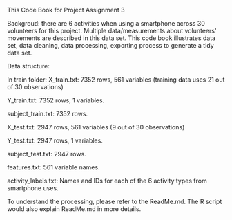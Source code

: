 This Code Book for Project Assignment 3

Backgroud: there are 6 activities when using a smartphone across 30 volunteers for this project. Multiple data/measurements about 
volunteers' movements are described in this data set.
This code book illustrates data set, data cleaning, data processing, exporting process to generate a tidy data set.

Data structure:

In train folder:
X_train.txt: 7352 rows, 561 variables (training data uses 21 out of 30 observations)

Y_train.txt: 7352 rows, 1 variables.

subject_train.txt: 7352 rows. 

X_test.txt: 2947 rows, 561 variables (9 out of 30 observations)

Y_test.txt: 2947 rows, 1 variables.

subject_test.txt: 2947 rows. 

features.txt: 561 variable names.

activity_labels.txt: Names and IDs for each of the 6 activity types from smartphone uses.



To understand the processing, please refer to the ReadMe.md. The R script would also explain ReadMe.md in more details.

